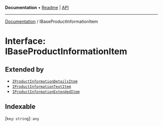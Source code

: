 **Documentation** • [Readme](../README.md) \| [API](../globals.md)

***

[Documentation](../README.md) / IBaseProductInformationItem

# Interface: IBaseProductInformationItem

## Extended by

- [`IProductInformationDetailsItem`](IProductInformationDetailsItem.md)
- [`IProductInformationTextItem`](IProductInformationTextItem.md)
- [`IProductInformationExtendedItem`](IProductInformationExtendedItem.md)

## Indexable

 \[`key`: `string`\]: `any`
